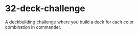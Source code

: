 # 32-deck-challenge

A deckbuilding challenge where you build a deck for each color combination in commander.
